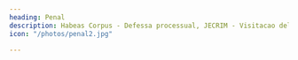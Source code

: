 ```yaml
---
heading: Penal
description: Habeas Corpus - Defessa processual, JECRIM - Visitacao delegacia/presidio
icon: "/photos/penal2.jpg"

---
```



